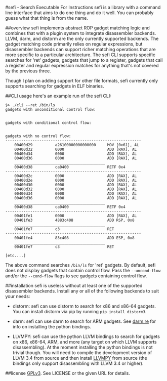 #sefi - Search Executable For Instructions
sefi is a library with a command line interface that aims to do
one thing and do it well. You can probably guess what that thing
is from the name.

##overview
sefi implements abstract ROP gadget matching logic and combines
that with a plugin system to integrate disassembler backends.
LLVM, darm, and distorm are the only currently supported backends.
The gadget matching code primarily relies on regular expressions,
but disassembler backends can support richer matching operations
that are more specific to a particular architecture. The sefi
CLI supports specific searches for 'ret' gadgets, gadgets that
jump to a register, gadgets that call a register and regular
expression matches for anything that's not covered by the
previous three.

Though I plan on adding support for other file formats, sefi
currently only supports searching for gadgets in ELF binaries.

##CLI usage
here's an example run of the sefi CLI:
```
$> ./cli --ret /bin/ls
gadgets with unconditional control flow:


gadgets with conditional control flow:


gadgets with no control flow:
------------------------------------------------------------
    00400d29          a26100000000000000     MOV [0x61], AL
    00400d32          0000                   ADD [RAX], AL
    00400d34          0000                   ADD [RAX], AL
    00400d36          0000                   ADD [RAX], AL
    ________________________________________
    00400d38          ca0400                 RETF 0x4
------------------------------------------------------------
    00400d2c          0000                   ADD [RAX], AL
    00400d2e          0000                   ADD [RAX], AL
    00400d30          0000                   ADD [RAX], AL
    00400d32          0000                   ADD [RAX], AL
    00400d34          0000                   ADD [RAX], AL
    00400d36          0000                   ADD [RAX], AL
    ________________________________________
    00400d38          ca0400                 RETF 0x4
------------------------------------------------------------
    00401fe1          0000                   ADD [RAX], AL
    00401fe3          4883c408               ADD RSP, 0x8
    ________________________________________
    00401fe7          c3                     RET
------------------------------------------------------------
    00401fe4          83c408                 ADD ESP, 0x8
    ________________________________________
    00401fe7          c3                     RET

[etc....]
```

The above command searches `/bin/ls` for 'ret' gadgets. By 
default, sefi does not display gadgets that contain control 
flow. Pass the `--uncond-flow` and/or the `--cond-flow` 
flags to see gadgets containing control flow.

##installation
sefi is useless without at least one of the supported
disassembler backends. Install any or all of the following
backends to suit your needs:

 * distorm: sefi can use distorm to search for x86 and
   x86-64 gadgets. You can install distorm via pip by
   running `pip install distorm3`.

 * darm: sefi can use darm to search for ARM gadgets. See
   [darm.re](http://darm.re/) for info on installing the
   python bindings.

 * LLVMPY: sefi can use the python LLVM bindings to search
   for gadgets on x86, x86-64, ARM, and more (any
   target on which LLVM supports disassembling). At the 
   moment installing the python bindings is not trivial
   though. You will need to compile the development version
   of LLVM 3.4 from source and then install 
   [LLVMPY](https://github.com/llvmpy/llvmpy) from source
   (the bindings only support disassembling with LLVM 3.4 
   or higher).

##license
[GPLv3](http://www.gnu.org/licenses/gpl-3.0.html). See LICENSE or the 
given URL for details.  
